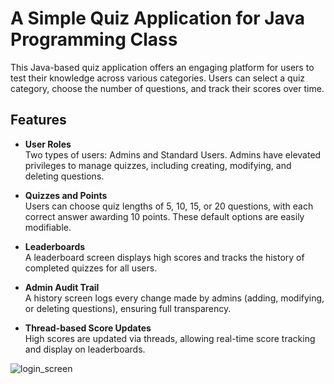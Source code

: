 
# A Simple Quiz Application for Java Programming Class

This Java-based quiz application offers an engaging platform for users to test their knowledge across various categories. Users can select a quiz category, choose the number of questions, and track their scores over time.
## Features

- **User Roles**<br>
Two types of users: Admins and Standard Users. Admins have elevated privileges to manage quizzes, including creating, modifying, and deleting questions.

- **Quizzes and Points**<br>
Users can choose quiz lengths of 5, 10, 15, or 20 questions, with each correct answer awarding 10 points. These default options are easily modifiable.

- **Leaderboards**<br>
A leaderboard screen displays high scores and tracks the history of completed quizzes for all users.

- **Admin Audit Trail**<br>
A history screen logs every change made by admins (adding, modifying, or deleting questions), ensuring full transparency.

- **Thread-based Score Updates**<br>
High scores are updated via threads, allowing real-time score tracking and display on leaderboards.


![login_screen](https://user-images.githubusercontent.com/110913178/218225616-bdf1a8b0-223e-435f-a6e2-aa8da075469a.png)

